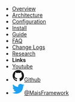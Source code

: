 - [Overview](overview.md)
- [Architecture](architecture.md)
- [Configuration](configuration.md)
- [Install](install.md)
- [Guide](guide.md)
- [FAQ](https://github.com/maximnl/mais/issues)
- [Change Logs](https://github.com/maximnl/mais/releases)
- [Research](research.md)
- **Links**
- [Youtube](https://www.youtube.com/channel/UCVwnyyikS5K__OJXnhM1APg)
- [![Github](assets/img/github.svg)Github](https://github.com/maximnl/mais)
- [![Twitter](assets/img/twitter.svg)@MaisFramework](http://twitter.com/MaisFramework)
